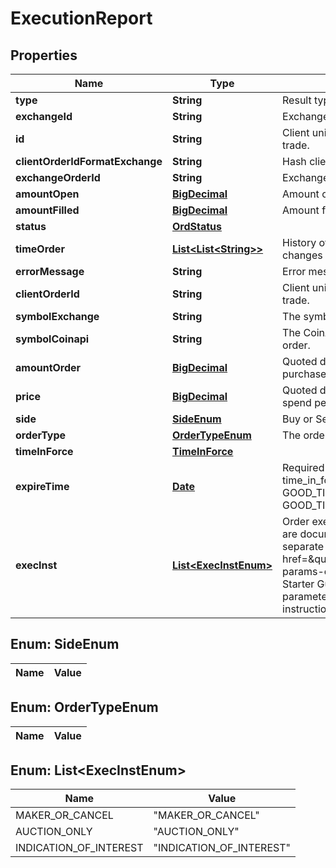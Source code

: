 

# ExecutionReport

## Properties

Name | Type | Description | Notes
------------ | ------------- | ------------- | -------------
**type** | **String** | Result type name |  [optional]
**exchangeId** | **String** | Exchange name |  [optional]
**id** | **String** | Client unique identifier for the trade. |  [optional]
**clientOrderIdFormatExchange** | **String** | Hash client id |  [optional]
**exchangeOrderId** | **String** | Exchange order id |  [optional]
**amountOpen** | [**BigDecimal**](BigDecimal.md) | Amount open |  [optional]
**amountFilled** | [**BigDecimal**](BigDecimal.md) | Amount filled |  [optional]
**status** | [**OrdStatus**](OrdStatus.md) |  |  [optional]
**timeOrder** | [**List&lt;List&lt;String&gt;&gt;**](List.md) | History of order status changes |  [optional]
**errorMessage** | **String** | Error message |  [optional]
**clientOrderId** | **String** | Client unique identifier for the trade. |  [optional]
**symbolExchange** | **String** | The symbol of the order. |  [optional]
**symbolCoinapi** | **String** | The CoinAPI symbol of the order. |  [optional]
**amountOrder** | [**BigDecimal**](BigDecimal.md) | Quoted decimal amount to purchase. |  [optional]
**price** | [**BigDecimal**](BigDecimal.md) | Quoted decimal amount to spend per unit. |  [optional]
**side** | [**SideEnum**](#SideEnum) | Buy or Sell |  [optional]
**orderType** | [**OrderTypeEnum**](#OrderTypeEnum) | The order type. |  [optional]
**timeInForce** | [**TimeInForce**](TimeInForce.md) |  |  [optional]
**expireTime** | [**Date**](Date.md) | Required for orders with time_in_force &#x3D; GOOD_TILL_TIME_EXCHANGE, GOOD_TILL_TIME_OMS |  [optional]
**execInst** | [**List&lt;ExecInstEnum&gt;**](#List&lt;ExecInstEnum&gt;) | Order execution instructions are documented in the separate section: &lt;a href&#x3D;\&quot;#oeml-order-params-exec\&quot;&gt;OEML / Starter Guide / Order parameters / Execution instructions&lt;/a&gt;  |  [optional]


## Enum: SideEnum

Name | Value
---- | -----


## Enum: OrderTypeEnum

Name | Value
---- | -----


## Enum: List&lt;ExecInstEnum&gt;

Name | Value
---- | -----
MAKER_OR_CANCEL | &quot;MAKER_OR_CANCEL&quot;
AUCTION_ONLY | &quot;AUCTION_ONLY&quot;
INDICATION_OF_INTEREST | &quot;INDICATION_OF_INTEREST&quot;




